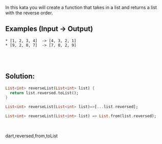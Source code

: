In this kata you will create a function that takes in a list and returns a list with the reverse order.

## Examples (Input -> Output)

```
* [1, 2, 3, 4]  -> [4, 3, 2, 1]
* [9, 2, 0, 7]  -> [7, 0, 2, 9]
```

<br><br>

## Solution:
```dart
List<int> reverseList(List<int> list) {
  return list.reversed.toList();
}
```

```dart
List<int> reverseList(List<int> list)=>[...list.reversed];
```

```dart
List<int> reverseList(List<int> list) => List.from(list.reversed);
```

<br>

<tag>dart,reversed,from,toList<tag>